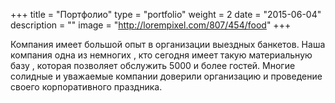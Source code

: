 +++
title = "Портфолио"
type = "portfolio"
weight = 2
date = "2015-06-04"  
description = ""
image = "http://lorempixel.com/807/454/food"
+++

Компания имеет большой опыт в организации выездных банкетов. Наша компания одна из немногих , кто сегодня имеет такую материальную базу , которая позволяет обслужить 5000 и более гостей. Многие солидные и уважаемые компании доверили организацию и проведение своего корпоративного праздника.
